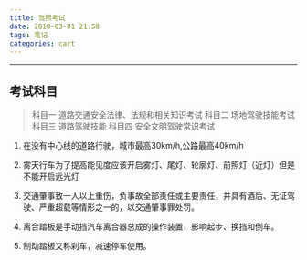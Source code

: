 ```yaml
---
title: 驾照考试
date: 2018-03-01 21.58
tags: 笔记
categories: cart
---
```


--------------------------------------------------------------------------------

<!-- more -->

## 考试科目

> 科目一 道路交通安全法律、法规和相关知识考试
> 科目二 场地驾驶技能考试
> 科目三 道路驾驶技能
> 科目四 安全文明驾驶常识考试


1. 在没有中心线的道路行驶，城市最高30km/h,公路最高40km/h

2. 雾天行车为了提高能见度应该开启雾灯、尾灯、轮廓灯、前照灯（近灯）但是不能开启远光灯

3. 交通肇事致一人以上重伤，负事故全部责任或主要责任，并具有酒后、无证驾驶、严重超载等情形之一的，以交通肇事罪处罚。

4. 离合踏板是手动挡汽车离合器总成的操作装置，影响起步、换挡和倒车。

5. 制动踏板又称刹车，减速停车使用。

